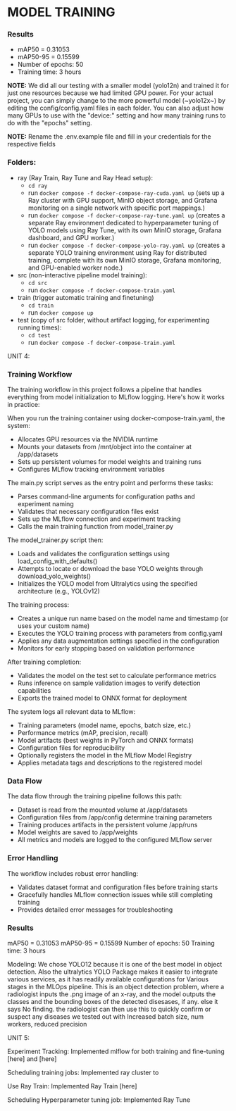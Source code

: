 # MODEL TRAINING


### Results
- mAP50 = 0.31053
- mAP50-95 = 0.15599
- Number of epochs: 50
- Training time: 3 hours

**NOTE:** We did all our testing with a smaller model (yolo12n) and trained it for just one resources because we had limited GPU power. For your actual project, you can simply change to the more powerful model (~yolo12x~) by editing the config/config.yaml files in each folder. You can also adjust how many GPUs to use with the "device:" setting and how many training runs to do with the "epochs" setting.

**NOTE:** Rename the .env.example file and fill in your credentials for the respective fields

### Folders:

- ray (Ray Train, Ray Tune and Ray Head setup):
  - `cd ray`
  - run `docker compose -f docker-compose-ray-cuda.yaml up` (sets up a Ray cluster with GPU support, MinIO object storage, and Grafana monitoring on a single network with specific port mappings.)
  - run `docker compose -f docker-compose-ray-tune.yaml up` (creates a separate Ray environment dedicated to hyperparameter tuning of YOLO models using Ray Tune, with its own MinIO storage, Grafana dashboard, and GPU worker.)
  - run `docker compose -f docker-compose-yolo-ray.yaml up` (creates a separate YOLO training environment using Ray for distributed training, complete with its own MinIO storage, Grafana monitoring, and GPU-enabled worker node.)
- src (non-interactive pipeline model training):
  - `cd src`
  - run `docker compose -f docker-compose-train.yaml`
- train (trigger automatic training and finetuning)
  - `cd train`
  - run `docker compose up`
- test (copy of src folder, without artifact logging, for experimenting running times):
  - `cd test`
  - run `docker compose -f docker-compose-train.yaml`

UNIT 4:

### Training Workflow
The training workflow in this project follows a pipeline that handles everything from model initialization to MLflow logging. Here's how it works in practice:

When you run the training container using docker-compose-train.yaml, the system:

- Allocates GPU resources via the NVIDIA runtime
- Mounts your datasets from /mnt/object into the container at /app/datasets
- Sets up persistent volumes for model weights and training runs
- Configures MLflow tracking environment variables

The main.py script serves as the entry point and performs these tasks:

- Parses command-line arguments for configuration paths and experiment naming
- Validates that necessary configuration files exist
- Sets up the MLflow connection and experiment tracking
- Calls the main training function from model_trainer.py

The model_trainer.py script then:

- Loads and validates the configuration settings using load_config_with_defaults()
- Attempts to locate or download the base YOLO weights through download_yolo_weights()
- Initializes the YOLO model from Ultralytics using the specified architecture (e.g., YOLOv12)

The training process:

- Creates a unique run name based on the model name and timestamp (or uses your custom name)
- Executes the YOLO training process with parameters from config.yaml
- Applies any data augmentation settings specified in the configuration
- Monitors for early stopping based on validation performance

After training completion:

- Validates the model on the test set to calculate performance metrics
- Runs inference on sample validation images to verify detection capabilities
- Exports the trained model to ONNX format for deployment

The system logs all relevant data to MLflow:

- Training parameters (model name, epochs, batch size, etc.)
- Performance metrics (mAP, precision, recall)
- Model artifacts (best weights in PyTorch and ONNX formats)
- Configuration files for reproducibility
- Optionally registers the model in the MLflow Model Registry
- Applies metadata tags and descriptions to the registered model

### Data Flow
The data flow through the training pipeline follows this path:

- Dataset is read from the mounted volume at /app/datasets
- Configuration files from /app/config determine training parameters
- Training produces artifacts in the persistent volume /app/runs
- Model weights are saved to /app/weights
- All metrics and models are logged to the configured MLflow server

### Error Handling
The workflow includes robust error handling:

- Validates dataset format and configuration files before training starts
- Gracefully handles MLflow connection issues while still completing training
- Provides detailed error messages for troubleshooting

### Results
mAP50 = 0.31053
mAP50-95 = 0.15599
Number of epochs: 50
Training time: 3 hours

Modeling: 
We chose YOLO12 because it is one of the best model in object detection. Also the ultralytics YOLO 
Package makes it easier to integrate various services, as it has readily available configurations for 
Various stages in the MLOps pipeline. 
This is an object detection problem, where a radiologist inputs the .png image of an x-ray, and the model outputs the classes and the bounding boxes of the detected disesases, if any. else it says No finding. the radiologist can then use this to quickly confirm or suspect any diseases
we tested out with Increased batch size, num workers, reduced precision

UNIT 5:

Experiment Tracking: 
Implemented mlflow for both training and fine-tuning [here] and [here]

Scheduling training jobs: 
Implemented ray cluster to 

Use Ray Train: 
Implemented Ray Train [here]

Scheduling Hyperparameter tuning job: 
Implemented Ray Tune

